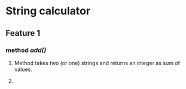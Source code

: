 # String calculator

## Feature 1

### method *add()*

1. Method takes two (or one) strings and returns an integer as sum of values.

2.